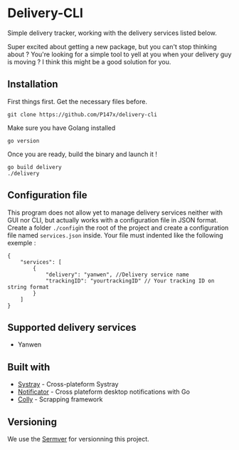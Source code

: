 # Delivery-CLI
Simple delivery tracker, working with the delivery services listed below.

Super excited about getting a new package, but you can't stop thinking about ? You're looking for a simple tool to yell at you when your delivery guy is moving ? I think this might be a good solution for you.
## Installation
First things first. Get the necessary files before.
```
git clone https://github.com/P147x/delivery-cli
```
Make sure you have Golang installed
```
go version
```

Once you are ready, build the binary and launch it !
```
go build delivery
./delivery
```
## Configuration file
This program does not allow yet to manage delivery services neither with GUI nor CLI, but actually works with a configuration file in JSON format.
Create a folder `./config`in the root of the project and create a configuration file named `services.json` inside. Your file must indented like the following exemple :

```
{
    "services": [
        {
            "delivery": "yanwen", //Delivery service name
            "trackingID": "yourtrackingID" // Your tracking ID on string format
        }
    ]
}
```
## Supported delivery services
- Yanwen 

## Built with
- [Systray](https://github.com/getlantern/systray/) - Cross-plateform Systray
- [Notificator](https://github.com/0xAX/notificator) - Cross plateform desktop notifications with Go
- [Colly](https://github.com/gocolly/colly) - Scrapping framework

## Versioning
We use the [Sermver](https://semver.org/) for versionning this project.
